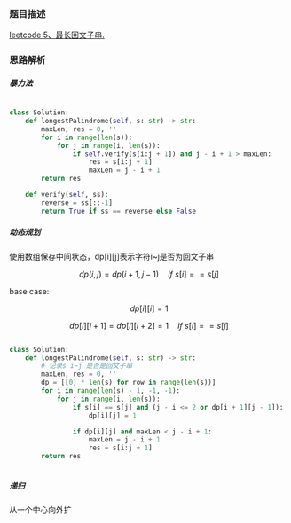 ### 题目描述

[leetcode 5、最长回文子串.](https://leetcode-cn.com/problems/longest-palindromic-substring/)

### 思路解析

##### 暴力法

```python

class Solution:
    def longestPalindrome(self, s: str) -> str:
        maxLen, res = 0, ''
        for i in range(len(s)):
            for j in range(i, len(s)):
                if self.verify(s[i:j + 1]) and j - i + 1 > maxLen:
                    res = s[i:j + 1]
                    maxLen = j - i + 1
        return res

    def verify(self, ss):
        reverse = ss[::-1]
        return True if ss == reverse else False

```

##### 动态规划

使用数组保存中间状态，dp[i][j]表示字符i~j是否为回文子串



$$ dp(i,j)=dp(i+1,j−1)\quad if\  s[i]==s[j] $$

base case:

$$ dp[i][i]=1$$

$$ dp[i][i+1]=dp[i][i+2]=1\quad if\ s[i]==s[j]$$




```python

class Solution:
    def longestPalindrome(self, s: str) -> str:
        # 记录s i~j 是否是回文子串
        maxLen, res = 0, ''
        dp = [[0] * len(s) for row in range(len(s))]
        for i in range(len(s) - 1, -1, -1):
            for j in range(i, len(s)):
                if s[i] == s[j] and (j - i <= 2 or dp[i + 1][j - 1]):
                    dp[i][j] = 1

                if dp[i][j] and maxLen < j - i + 1:
                    maxLen = j - i + 1
                    res = s[i:j + 1]
        return res
        

```


##### 递归

从一个中心向外扩

```python


```
